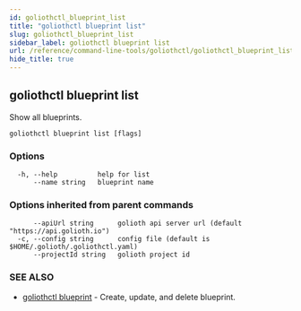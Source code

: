 ```yaml
---
id: goliothctl_blueprint_list
title: "goliothctl blueprint list"
slug: goliothctl_blueprint_list
sidebar_label: goliothctl blueprint list
url: /reference/command-line-tools/goliothctl/goliothctl_blueprint_list/
hide_title: true
---
```

## goliothctl blueprint list

Show all blueprints.

```
goliothctl blueprint list [flags]
```

### Options

```
  -h, --help          help for list
      --name string   blueprint name
```

### Options inherited from parent commands

```
      --apiUrl string      golioth api server url (default "https://api.golioth.io")
  -c, --config string      config file (default is $HOME/.golioth/.goliothctl.yaml)
      --projectId string   golioth project id
```

### SEE ALSO

* [goliothctl blueprint](/reference/command-line-tools/goliothctl/goliothctl_blueprint/)	 - Create, update, and delete blueprint.

